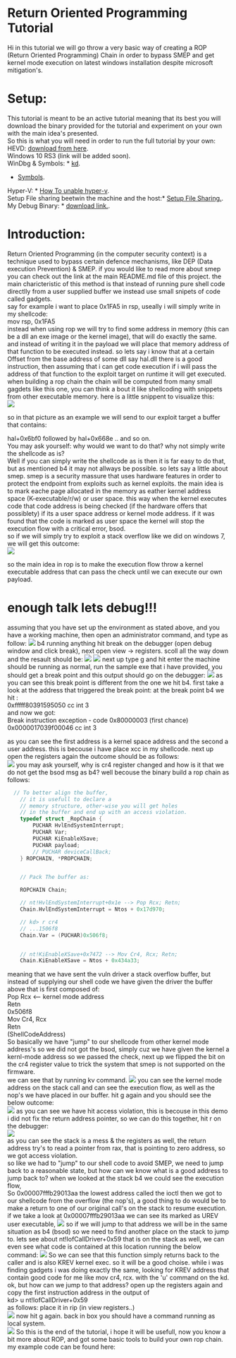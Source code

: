# Return Oriented Programming Tutorial 
Hi in this tutorial we will go throw a very basic way of creating a ROP (Return Oriented Programming) Chain in order to bypass SMEP and get kernel mode execution on latest windows installation despite microsoft mitigation's.
# Setup:
This tutorial is meant to be an active tutorial meaning that its best you will download the binary provided for the tutorial and experiment on your own with the main idea's presented.<br>
So this is what you will need in order to run the full tutorial by your own:<br>
HEVD: <html><a href="https://github.com/hacksysteam/HackSysExtremeVulnerableDriver/releases">download from here<a></html>.<br>
Windows 10 RS3 (link will be added soon).<br>
WinDbg & Symbols: * <html><a href="https://developer.microsoft.com/en-us/windows/hardware/windows-driver-kit">kd</a></html>.<br>
* <html><a href="https://developer.microsoft.com/en-us/windows/hardware/download-symbols">Symbols</a></html>.<br>
Hyper-V: * <html><a href="https://docs.microsoft.com/en-us/virtualization/hyper-v-on-windows/quick-start/enable-hyper-v">How To unable hyper-v</a></html>.<br>
Setup File sharing beetwin the machine and the host:* <html><a href="https://technet.microsoft.com/en-us/library/ee256061(v=ws.10).aspx">Setup File Sharing.</a></html>.<br> 
My Debug Binary: * <html><a href="https://github.com/akayn/demos/blob/master/Tutorials/SMEPDEBUG/ROPDEBUG.exe?raw=true">download link.</a></html>.<br> 
# Introduction:
Return Oriented Programming (in the computer security context) is a technique used to bypass certain defence mechanisms, like DEP (Data execution Prevention) & SMEP. if you would like to read more about smep you can check out the link at the main README.md file of this project. the main charicteristic of this method is that instead of running pure shell code directlly from a user supplied buffer we instead use small snipets of code called gadgets.<br>
say for example i want to place 0x1FA5 in rsp, useally i will simply write in my shellcode:<br>
mov rsp, 0x1FA5<br>
instead when using rop we will try to find some address in memory (this can be a dll an exe image or the kernel image), that will do exactly the same. and instead of writing it in the payload we will place that memory address of that function to be executed instead. so lets say i know that at a certain Offset from the base address of some dll say hal.dll there is a good instruction, then assuming that i can get code execution if i will pass the address of that function to the exploit target on runtime it will get executed. when building a rop chain the chain will be computed from many small gagdets like this one, you can think a bout it like shellcoding with snippets from other executable memory. here is a little snippent to visualize this:<br>
![](/Tutorials/SMEPDEBUG/ropChain.PNG)

so in that picture as an example we will send to our exploit target a buffer that contains:<br>

hal+0x6bf0 followed by hal+0x668e .. and so on.<br>
You may ask yourself: why would we want to do that? why not simply write the shellcode as is?<br>
Well if you can simply write the shellcode as is then it is far easy to do that, but as mentioned b4 it may not allways be possible. so lets say a little about smep. smep is a security massure that uses hardware features in order to protect the endpoint from exploits such as kernel exploits. the main idea is to mark eache page allocated in the memory as eather kernel address space (K-executable/r/w) or user space. this way when the kernel executes code that code address is being checked (if the hardware offers that possiblety) if its a user space address or kernel mode address. if it was found that the code is marked as user space the kernel will stop the execution flow with a critical error, bsod.<br>
so if we will simply try to exploit a stack overflow like we did on windows 7, we will get this outcome:<br>
![](/Tutorials/SMEPDEBUG/bsod.PNG)

so the main idea in rop is to make the execution flow throw a kernel executable address that can pass the check until we can execute our own payload.<br>
# enough talk lets debug!!!
assuming that you have set up the environment as stated above, and you have a working machine, then open an administrator command, and type as follow:
![](/Tutorials/SMEPDEBUG/load.PNG)
b4 running anything hit break on the debugger (open debug window and click break), next open view -> registers.
scoll all the way down and the resault should be:
![](/Tutorials/SMEPDEBUG/break1.PNG)
![](/Tutorials/SMEPDEBUG/break2.PNG)
next up type g and hit enter the machine should be running as normal, run the sample exe that i have provided, you should get a break point and this output should go on the debugger:
![](/Tutorials/SMEPDEBUG/break3.PNG)
as you can see this break point is different from the one we hit b4. first take a look at the address that triggered the break point: at the break point b4 we hit :<br>
0xfffff80391595050 cc              int     3<br>
and now we got:<br>
Break instruction exception - code 0x80000003 (first chance)
0x0000017039f00046 cc              int     3<br>

as you can see the first address is a kernel space address and the second a user address. this is becouse i have place xcc in my shellcode. next up open the registers again the outcome should be as follows:<br>
![](/Tutorials/SMEPDEBUG/break4.PNG)
you may ask yourself, why is cr4 register changed and how is it that we do not get the bsod msg as b4? well becouse the binary build a rop chain as follows:

```c
  // To better align the buffer,
	// it is usefull to declare a
	// memory structure, other-wise you will get holes
	// in the buffer and end up with an access violation.
	typedef struct _RopChain {
		PUCHAR HvlEndSystemInterrupt;
		PUCHAR Var;
		PUCHAR KiEnableXSave;
		PUCHAR payload;
		// PUCHAR deviceCallBack;
	} ROPCHAIN, *PROPCHAIN;


  	// Pack The buffer as:  

	ROPCHAIN Chain;

	// nt!HvlEndSystemInterrupt+0x1e --> Pop Rcx; Retn;
	Chain.HvlEndSystemInterrupt = Ntos + 0x17d970;

	// kd> r cr4
	// ...1506f8
	Chain.Var = (PUCHAR)0x506f8;


	// nt!KiEnableXSave+0x7472 --> Mov Cr4, Rcx; Retn;
	Chain.KiEnableXSave = Ntos + 0x434a33;

```
meaning that we have sent the vuln driver a stack overflow buffer, but instead of supplying our shell code we have given the driver the buffer above that is first composed of:<br>
Pop Rcx  <-- kernel mode address<br> 
Retn<br>
0x506f8<br>
Mov Cr4, Rcx<br>
Retn<br>
(ShellCodeAddress)<br>
So basically we have "jump" to our shellcode from other kernel mode address's so we did not got the bsod, simply cuz we have given the kernel a kernl-mode address so we passed the check, next up we flipped the bit on the cr4 register value to trick the system that smep is not supported on the firmware.<br>
we can see that by running kv command.
![](/Tutorials/SMEPDEBUG/Capture2.PNG)
you can see the kernel mode address on the stack call and can see the execution flow, as well as the nop's we have placed in our buffer.
hit g again and you should see the below outcome:<br>
![](/Tutorials/SMEPDEBUG/br.PNG)
as you can see we have hit access violation, this is becouse in this demo i did not fix the return address pointer, so we can do this together, hit r on the debugger:<br>
![](/Tutorials/SMEPDEBUG/br2.PNG)
<br>as you can see the stack is a mess & the registers as well, the return address try's to read a pointer from rax, that is pointing to zero address, so we got access violation.<br>
so like we had to "jump" to our shell code to avoid SMEP, we need to jump back to a reasonable state, but how can we know what is a good address to jump back to? when we looked at the stack b4 we could see the execution flow,<br>
So 0x00007fffb29013aa the lowest address called the ioctl then we got to our shellcode from the overflow (the nop's), a good thing to do would be to make a return to one of our original call's on the stack to resume execution.
if we take a look at 0x00007fffb29013aa we can see its marked as UREV user executable,
![](/Tutorials/SMEPDEBUG/br3.PNG)
so if we will jump to that address we will be in the same situation as b4 (bsod) so we need to find another place on the stack to jump to. lets see about nt!IofCallDriver+0x59 that is on the stack as well, we can even see what code is contained at this location running the below command:
![](/Tutorials/SMEPDEBUG/brb.PNG)
So we can see that this function simply returns back to the caller and is also KREV kernel exec. so it will be a good choise. while i was finding gadgets i was doing exactly the same, looking for KREV address that contain good code for me like mov cr4, rcx. with the 'u' command on the kd. <br>
ok, but how can we jump to that address? open up the registers again and copy the first instruction address in the output of<br>
kd> u nt!IofCallDriver+0x59<br>
as follows: place it in rip (in view registers..)<br>
![](/Tutorials/SMEPDEBUG/brr.PNG)
now hit g again. back in box you should have a command running as local system.<br>
![](/Tutorials/SMEPDEBUG/Capture9.PNG)
So this is the end of the tutorial, i hope it will be usefull, now you know a bit more about ROP, and got some basic tools to build your own rop chain. my example code can be found here: <html>












